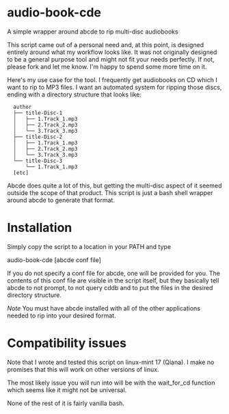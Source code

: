 audio-book-cde
==============

A simple wrapper around abcde to rip multi-disc audiobooks

This script came out of a personal need and, at this point, is designed entirely
around what my workflow looks like.  It was not originally designed to be a
general purpose tool and might not fit your needs perfectly.  If not, please
fork and let me know.  I'm happy to spend some more time on it.

Here's my use case for the tool.  I frequently get audiobooks on CD which I want
to rip to MP3 files.  I want an automated system for ripping those discs, ending
with a directory structure that looks like:

      author
      ├── title-Disc-1
      │   ├── 1.Track_1.mp3
      │   ├── 2.Track_2.mp3
      │   └── 3.Track_3.mp3
      ├── title-Disc-2
      │   ├── 1.Track_1.mp3
      │   ├── 2.Track_2.mp3
      │   └── 3.Track_3.mp3
      └── title-Disc-3
          └── 1.Track_1.mp3
      [etc]

Abcde does quite a lot of this, but getting the multi-disc aspect of it seemed
outside the scope of that product.  This script is just a bash shell wrapper
around abcde to generate that format.

Installation
============
Simply copy the script to a location in your PATH and type

   audio-book-cde <author> <book-title> <number-of-discs> [abcde conf file]

If you do not specify a conf file for abcde, one will be provided for you.  The
contents of this conf file are visible in the script itself, but they basically
tell abcde to not prompt, to not query cddb and to put the files in the desired
directory structure.

*Note* You must have abcde installed with all of the other applications needed
to rip into your desired format.

Compatibility issues
=====================
Note that I wrote and tested this script on linux-mint 17 (Qiana).  I make no
promises that this will work on other versions of linux.

The most likely issue you will run into will be with the wait_for_cd function
which seems like it might not be universal.

None of the rest of it is fairly vanilla bash.
